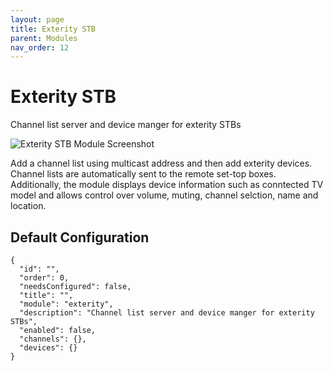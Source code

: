 ```yaml
---
layout: page
title: Exterity STB
parent: Modules
nav_order: 12
---
```


# Exterity STB

Channel list server and device manger for exterity STBs

![Exterity STB Module Screenshot](/bug/assets/images/screenshots/module-exterity.png)

Add a channel list using multicast address and then add exterity devices. Channel lists are automatically sent to the remote set-top boxes. Additionally, the module displays device information such as conntected TV model and allows control over volume, muting, channel selction, name and location.

## Default Configuration

```
{
  "id": "",
  "order": 0,
  "needsConfigured": false,
  "title": "",
  "module": "exterity",
  "description": "Channel list server and device manger for exterity STBs",
  "enabled": false,
  "channels": {},
  "devices": {}
}
```

